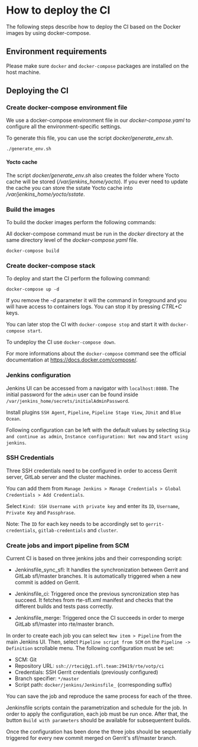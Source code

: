 <!--
Copyright (C) 2021, RTE (http://www.rte-france.com)
SPDX-License-Identifier: CC-BY-4.0
-->

# How to deploy the CI

The following steps describe how to deploy the CI based on the Docker
images by using docker-compose.

## Environment requirements

Please make sure `docker` and `docker-compose` packages are installed
on the host machine.

## Deploying the CI

### Create docker-compose environment file

We use a docker-compose environment file in our _docker-compose.yaml_ to configure
all the environment-specific settings.

To generate this file, you can use the script _docker/generate_env.sh_.

```
./generate_env.sh
```

#### Yocto cache

The script _docker/generate_env.sh_ also creates the folder where
Yocto cache will be stored (_/var/jenkins_home/yocto_). If you ever
need to update the cache you can store the sstate Yocto cache into
_/var/jenkins_home/yocto/sstate_.


### Build the images

To build the docker images perform the following commands:

All docker-compose command must be run in the _docker_ directory at the same
directory level of the _docker-compose.yaml_ file.

```
docker-compose build
```

### Create docker-compose stack

To deploy and start the CI perform the following command:

```
docker-compose up -d
```

If you remove the _-d_ parameter it will the command in foreground and you will
have access to containers logs. You can stop it by pressing _CTRL+C_ keys.

You can later stop the CI with `docker-compose stop` and start it with
`docker-compose start`.

To undeploy the CI use `docker-compose down`.

For more informations about the `docker-compose` command see the official
documentation at https://docs.docker.com/compose/.

### Jenkins configuration

Jenkins UI can be accessed from a navigator with `localhost:8080`. The
initial password for the `admin` user can be found inside
`/var/jenkins_home/secrets/initialAdminPassword`.

Install plugins `SSH Agent`, `Pipeline`, `Pipeline Stage View`,
`JUnit` and `Blue Ocean`.

Following configuration can be left with the default values by
selecting `Skip and continue as admin`, `Instance configuration: Not
now` and `Start using jenkins`.

### SSH Credentials

Three SSH credentials need to be configured in order to access Gerrit
server, GitLab server and the cluster machines.

You can add them from `Manage Jenkins > Manage Credentials > Global
Credentials > Add Credentials`.

Select `Kind: SSH Username with private key` and enter its `ID`,
`Username`, `Private Key` and `Passphrase`.

Note: The `ID` for each key needs to be accordingly set to
`gerrit-credentials`, `gitlab-credentials` and `cluster`.

### Create jobs and import pipeline from SCM

Current CI is based on three jenkins jobs and their corresponding
script:

- Jenkinsfile_sync_sfl: It handles the synchronization between Gerrit
  and GitLab sfl/master branches. It is automatically triggered when a
  new commit is added on Gerrit.

- Jenkinsfile_ci: Triggered once the previous syncronization step has
  succeed. It fetches from rte-sfl.xml manifest and checks that the
  different builds and tests pass correctly.

- Jenkinsfile_merge: Triggered once the CI succeeds in order to merge
  GitLab sfl/master into rte/master branch.

In order to create each job you can select `New item > Pipeline` from
the main Jenkins UI. Then, select `Pipeline script from SCM` on the
`Pipeline -> Definition` scrollable menu. The following configuration
must be set:

- SCM: Git
- Repository URL: `ssh://rteci@g1.sfl.team:29419/rte/votp/ci`
- Credentials: SSH Gerrit credentials (previously configured)
- Branch specifier: `*/master`
- Script path: `docker/jenkins/Jenkinsfile_` (corresponding suffix)

You can save the job and reproduce the same process for each of the
three.

Jenkinsfile scripts contain the parametrization and schedule for the
job. In order to apply the configuration, each job must be run
once. After that, the button `Build with parameters` should be
available for subsequentent builds.

Once the configuration has been done the three jobs should be
sequentially triggered for every new commit merged on Gerrit's
sfl/master branch.
